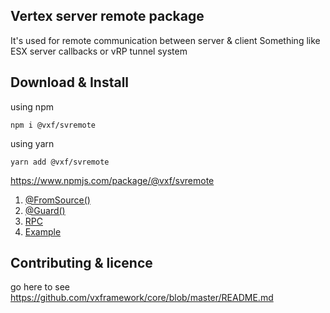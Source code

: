 ## Vertex server remote package

It's used for remote communication between server & client
Something like ESX server callbacks or vRP tunnel system

## Download & Install
using npm
```shell
npm i @vxf/svremote
```
using yarn
```shell
yarn add @vxf/svremote
```
https://www.npmjs.com/package/@vxf/svremote

1. [@FromSource()](./docs/from-source.decorator.md)
2. [@Guard()](./docs/guard.decorator.md)
3. [RPC](./docs/rpc.md)
4. [Example](./docs/example.md)

## Contributing & licence
go here to see
https://github.com/vxframework/core/blob/master/README.md